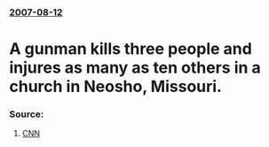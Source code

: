 ### [2007-08-12](/news/2007/08/12/index.md)

#  A gunman kills three people and injures as many as ten others in a church in Neosho, Missouri. 




### Source:

1. [CNN](http://edition.cnn.com/2007/US/08/12/church.shooting/index.html?eref=rss_topstories)

